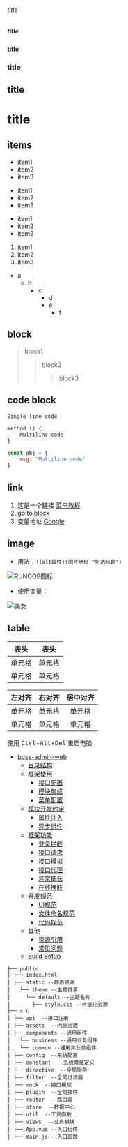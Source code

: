 ###### title
##### title
#### title
### title
## title
# title

## items

- item1
- item2
- item3
+ item1
+ item2
+ item3
* item1
* item2
* item3
1. item1
2. item2
3. item3

- a
  - b
    - c
        - d
        - e
          - f

## block

> block1
>> block2
>>> block3  

## code block

`Single line code`   

    method () {  
        Multiline code  
    }
    
```js
const obj = {   
    msg: "Multiline code"  
}  
```    

## link

[url]: http://www.google.com/
1. 这是一个链接 [菜鸟教程](https://www.runoob.com)
2. go to [block](#block)
3. 变量地址 [Google][url]  

## image

+ 用法：`![alt属性](图片地址 "可选标题")`  

![RUNOOB图标](http://static.runoob.com/images/runoob-logo.png "标题")

+ 使用变量： 

[img]: https://t8.baidu.com/it/u=3571592872,3353494284&fm=79&app=86&size=h300&n=0&g=4n&f=jpeg?sec=1600936275&t=41bf42bdb7648be6f6b6415d2275cb88
![美女][img]
  
 ## table
 
 |  表头   | 表头  |
 |  ----  | ----  |
 | 单元格  | 单元格 |
 | 单元格  | 单元格 |
 
 | 左对齐 | 右对齐 | 居中对齐 |
 | :-----| ----: | :----: |
 | 单元格 | 单元格 | 单元格 |
 | 单元格 | 单元格 | 单元格 |
 
 使用 <kbd>Ctrl</kbd>+<kbd>Alt</kbd>+<kbd>Del</kbd> 重启电脑
 
 - [boss-admin-web](#boss-admin-web)
   - [目录结构](#目录结构)
   - [框架使用](#框架使用)
     - [接口配置](#接口配置)
     - [模块集成](#模块集成)
     - [菜单配置](#菜单配置)
   - [模块开发约定](#模块开发约定)
     - [属性注入](#属性注入)
     - [异步组件](#异步组件)
   - [框架功能](#框架功能)
     - [登录拦截](#登录拦截)
     - [接口请求](#接口请求)
     - [接口模拟](#接口模拟)
     - [接口代理](#接口代理)
     - [异常捕获](#异常捕获)
     - [在线换肤](#在线换肤)
   - [开发规范](#开发规范)
     - [UI规范](#UI规范)
     - [文件命名规范](#文件命名规范)
     - [代码规范](#代码规范)
   - [其他](#其他)
     - [资源引用](#资源引用)
     - [常见问题](#常见问题)
   - [Build Setup](#build-setup)
   
 ```
 ├── public
 │ ├── index.html
 │ ├── static --静态资源
 │   └── theme --主题目录
 │     └── default --主题名称
 │       ├── style.css --外部化资源
 ├── src
 │ ├── api  --接口注册
 │ ├── assets  --内部资源
 │ ├── components --通用组件
 │   └── business --通用业务组件
 │   └── common --通用非业务组件
 │ ├── config  --系统配置
 │ ├── constant  --系统常量定义
 │ ├── directive  --全局指令
 │ ├── filter  --全局过滤器
 │ ├── mock  --接口模拟
 │ ├── plugin  --全局插件
 │ ├── router  --路由器
 │ ├── store  --数据中心
 │ ├── util  --工具函数
 │ ├── views  --业务模块
 │ ├── App.vue --入口组件
 │ └── main.js --入口函数
 ```
